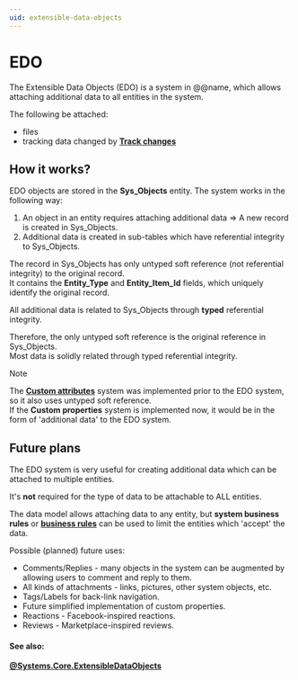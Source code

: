 ```yaml
---
uid: extensible-data-objects
---
```


# EDO

The Extensible Data Objects (EDO) is a system in @@name, which allows attaching additional data to all entities in the system.

The following be attached:

- files
- tracking data changed by **[Track changes](https://docs.erp.net/tech/advanced/data-objects/track-changes.html)** 

## How it works?

EDO objects are stored in the **Sys_Objects** entity. The system works in the following way:

1. An object in an entity requires attaching additional data => A new record is created in Sys_Objects. 
2. Additional data is created in sub-tables which have referential integrity to Sys_Objects. 

The record in Sys_Objects has only untyped soft reference (not referential integrity) to the original record. <br> It contains the **Entity_Type** and **Entity_Item_Id** fields, which uniquely identify the original record. 

All additional data is related to Sys_Objects through **typed** referential integrity. 

Therefore, the only untyped soft reference is the original reference in Sys_Objects. <br> Most data is solidly related through typed referential integrity.

> [!NOTE] 
> 
> The **[Custom attributes](https://docs.erp.net/tech/advanced/custom-attributes/index.html)** system was implemented prior to the EDO system, so it also uses untyped soft reference. <br>
> If the **Custom properties** system is implemented now, it would be in the form of 'additional data' to the EDO system.

## Future plans

The EDO system is very useful for creating additional data which can be attached to multiple entities. 

It's **not** required for the type of data to be attachable to ALL entities.

The data model allows attaching data to any entity, but **system business rules** or **[business rules](https://docs.erp.net/tech/advanced/business-rules/index.md)** can be used to limit the entities which 'accept' the data.

Possible (planned) future uses:

- Comments/Replies - many objects in the system can be augmented by allowing users to comment and reply to them.
- All kinds of attachments - links, pictures, other system objects, etc.
- Tags/Labels for back-link navigation.
- Future simplified implementation of custom properties.
- Reactions - Facebook-inspired reactions.
- Reviews - Marketplace-inspired reviews.

#### See also:

**[@Systems.Core.ExtensibleDataObjects](https://docs.erp.net/model/entities/Systems.Core.ExtensibleDataObjects.html)**
